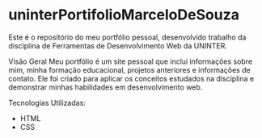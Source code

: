 ﻿# uninterPortifolioMarceloDeSouza

Este é o repositório do meu portfólio pessoal, desenvolvido trabalho da disciplina de Ferramentas de Desenvolvimento Web da UNINTER.

Visão Geral Meu portfólio é um site pessoal que inclui informações sobre mim, minha formação educacional, projetos anteriores e informações de contato. Ele foi criado para aplicar os conceitos estudados na disciplina e demonstrar minhas habilidades em desenvolvimento web.

Tecnologias Utilizadas:
- HTML
- CSS

